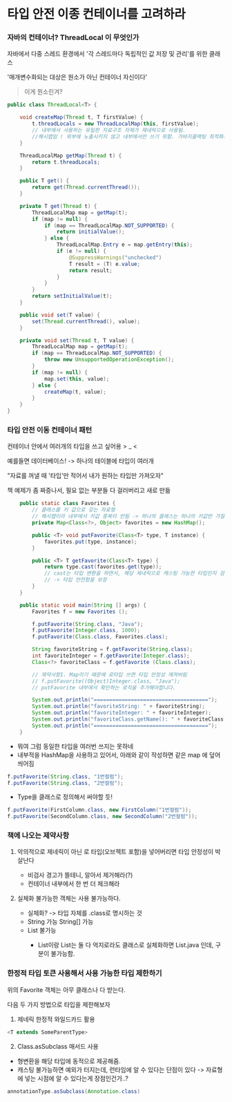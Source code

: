 # 타입 안전 이종 컨테이너를 고려하라

### 자바의 컨테이너? ThreadLocal 이 무엇인가

자바에서 다중 스레드 환경에서 '각 스레드마다 독립적인 값 저장 및 관리'를 위한 클래스

'매개변수화되는 대상은 원소가 아닌 컨테이너 자신이다'
> 이게 뭔소린겨?

``` java
public class ThreadLocal<T> {

    void createMap(Thread t, T firstValue) {
        t.threadLocals = new ThreadLocalMap(this, firstValue); 
        // 내부에서 사용하는 유일한 자료구조 자체가 제네릭으로 사용됨.
        //해시맵임 ! 외부에 노출시키지 않고 내부에서만 쓰기 위함. 가바지콜랙팅 최적화가 되어 있다는듯 !!!
    }

    ThreadLocalMap getMap(Thread t) {
        return t.threadLocals;
    }

    public T get() {
        return get(Thread.currentThread());
    }

    private T get(Thread t) {
        ThreadLocalMap map = getMap(t);
        if (map != null) {
            if (map == ThreadLocalMap.NOT_SUPPORTED) {
                return initialValue();
            } else {
                ThreadLocalMap.Entry e = map.getEntry(this);
                if (e != null) {
                    @SuppressWarnings("unchecked")
                    T result = (T) e.value;
                    return result;
                }
            }
        }
        return setInitialValue(t);
    }

    public void set(T value) {
        set(Thread.currentThread(), value);
    }

    private void set(Thread t, T value) {
        ThreadLocalMap map = getMap(t);
        if (map == ThreadLocalMap.NOT_SUPPORTED) {
            throw new UnsupportedOperationException();
        }
        if (map != null) {
            map.set(this, value);
        } else {
            createMap(t, value);
        }
    }
}
```

### 타입 안전 이동 컨테이너 패턴

컨테이너 안에서 여러개의 타입을 쓰고 싶어용 > _ <

예를들면 데이터베이스! -> 하나의 테이블에 타입이 여러개

"자료를 꺼낼 때 '타입'만 적어서 내가 원하는 타입만 가져오자"


책 예제가 좀 짜증나서, 필요 없는 부분들 다 걸러버리고 새로 만듦

``` java
    public static class Favorites {
        // 클래스를 키 값으로 갖는 자료형
        // 해시맵이라 내부에서 키값 중복이 안됨 -> 하나의 클래스는 하나의 키값만 가질 수 있다.
        private Map<Class<?>, Object> favorites = new HashMap();

        public <T> void putFavorite(Class<T> type, T instance) {
            favorites.put(type, instance);
        }

        public <T> T getFavorite(Class<T> type) {
            return type.cast(favorites.get(type));
            // cast는 타입 변환을 하면서, 해당 제네릭으로 캐스팅 가능한 타입인지 검사합니다.
            // -> 타입 안전함을 보장
        }
    }

    public static void main(String [] args) {
        Favorites f = new Favorites ();

        f.putFavorite(String.class, "Java");
        f.putFavorite(Integer.class, 1000);
        f.putFavorite(Class.class, Favorites.class);

        String favoriteString = f.getFavorite(String.class);
        int favoriteInteger = f.getFavorite(Integer.class);
        Class<?> favoriteClass = f.getFavorite (Class.class);

        // 제약사항1. Map이기 때문에 로타입 쓰면 타입 안정성 깨져버림
        // f.putFavorite((Object)Integer.class, "Java");
        // putFavorite 내부에서 확인하는 로직을 추가해야합니다.

        System.out.println("=====================================");
        System.out.println("favoriteString: " + favoriteString);
        System.out.println("favoriteInteger: " + favoriteInteger);
        System.out.println("favoriteClass.getName(): " + favoriteClass.getName());
        System.out.println("=====================================");
    }
```

- 뭐여 그럼 동일한 타입을 여러번 쓰지는 못하네
- 내부적을 HashMap을 사용하고 있어서, 아래와 같이 작성하면 같은 map 에 덮어씌어짐

``` java
f.putFavorite(String.class, "1번컬럼");
f.putFavorite(String.class, "2번컬럼");
```

- Type을 클래스로 정의해서 써야할 듯!

``` java
f.putFavorite(FirstColumn.class, new FirstColumn("1번컬럼"));
f.putFavorite(SecondColumn.class, new SecondColumn("2번컬럼"));
```

### 책에 나오는 제약사항
1. 악의적으로 제네릭이 아닌 로 타입(오브젝트 포함)을 넣어버리면 타입 안정성이 박살난다
   - 비검사 경고가 뜰테니, 알아서 제거해라(?)
   - 컨테이너 내부에서 한 번 더 체크해라

2. 실체화 불가능한 객체는 사용 불가능하다.
   - 실체화? -> 타입 자체를 .class로 명시하는 것
   - String 가능 String[] 가능
   - List<String> 불가능
     - List<String>이랑 List<Integer>는 둘 다 억지로라도 클래스로 실체화하면 List.java 인데, 구분이 불가능함.


### 한정적 타입 토큰 사용해서 사용 가능한 타입 제한하기
위의 Favorite 객체는 아무 클래스나 다 받는다.

다음 두 가지 방법으로 타입을 제한해보자

1. 제네릭 한정적 와일드카드 활용
``` java
<T extends SomeParentType>
```

2. Class.asSubclass 매서드 사용
- 형변환을 해당 타입에 동적으로 제공해줌.
- 캐스팅 불가능하면 예외가 터지는데, 런타임에 알 수 있다는 단점이 있다 -> 자료형에 넣는 시점에 알 수 있다는게 장점인건가..?
``` java
annotationType.asSubclass(Annotation.class)
```
